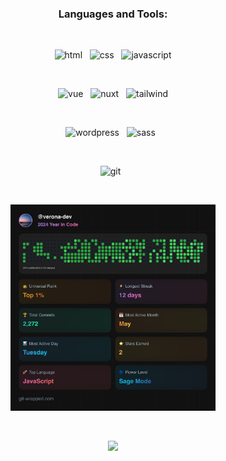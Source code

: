 <div align="center">

  <h3>Languages and Tools:</h3>

  &nbsp;

  <div>
    <img src="https://www.vectorlogo.zone/logos/w3_html5/w3_html5-ar21~bgwhite.svg" alt="html" width="100" height="50" /> &nbsp;
    <img src="https://www.vectorlogo.zone/logos/w3_css/w3_css-ar21~bgwhite.svg" alt="css" width="100" height="50" /> &nbsp;
    <img src="https://www.vectorlogo.zone/logos/javascript/javascript-ar21~bgwhite.svg" alt="javascript" width="100" height="50" /> 
  </div>

  &nbsp;

  <div>
    <img src="https://www.vectorlogo.zone/logos/vuejs/vuejs-ar21~bgwhite.svg" alt="vue" width="100" height="50" /> &nbsp;
    <img src="https://www.vectorlogo.zone/logos/nuxtjs/nuxtjs-ar21~bgwhite.svg" alt="nuxt" width="100" height="50" /> &nbsp;
    <img src="https://www.vectorlogo.zone/logos/tailwindcss/tailwindcss-ar21~bgwhite.svg" alt="tailwind" width="100" height="50" /> 
  </div>

  &nbsp;

  <div>
    <img src="https://www.vectorlogo.zone/logos/wordpress/wordpress-ar21~bgwhite.svg" alt="wordpress" width="100" height="50" /> &nbsp;
    <img src="https://www.vectorlogo.zone/logos/sass-lang/sass-lang-ar21~bgwhite.svg" alt="sass" width="100" height="50" /> &nbsp;
  </div>
  
  &nbsp;

   <div>
    <img src="https://www.vectorlogo.zone/logos/git-scm/git-scm-ar21~bgwhite.svg" alt="git" width="100" height="50" /> &nbsp;
  </div>

  &nbsp;
  
  <img src="git-wrapped-verona-dev.png" width="65%" height="65%">

  &nbsp;

  ![](https://visitor-badge.laobi.icu/badge?page_id=verona-hub.verona-hub)
</div>


  
